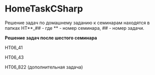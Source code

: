 # HomeTaskCSharp
Решение задач по домашнему заданию к семинарам находятся в папках HT**_## - где ** - номер семинара, ## - номер задачи.

**Решение задач после шестого семинара**

HT06_41

HT06_43

HT06_822 (дополнительная задача)


